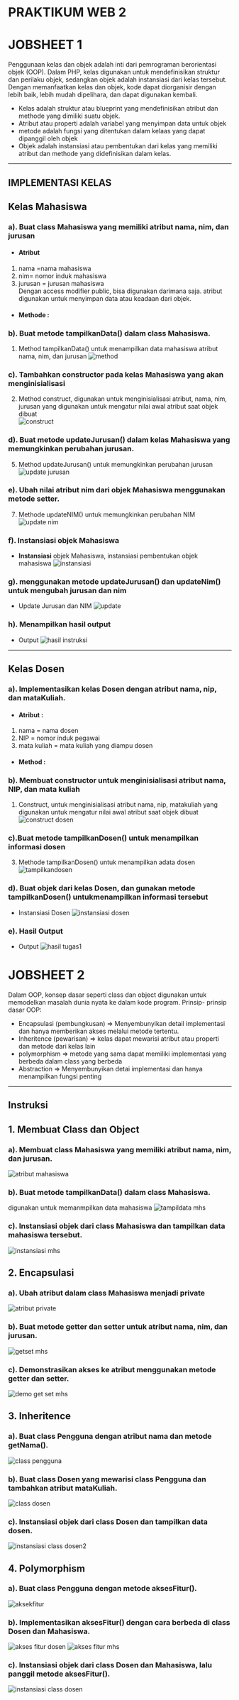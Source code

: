 # PRAKTIKUM WEB 2
# JOBSHEET 1
Penggunaan kelas dan objek adalah inti dari pemrograman berorientasi objek
(OOP). Dalam PHP, kelas digunakan untuk mendefinisikan struktur dan perilaku objek,
sedangkan objek adalah instansiasi dari kelas tersebut. Dengan memanfaatkan kelas
dan objek, kode dapat diorganisir dengan lebih baik, lebih mudah dipelihara, dan dapat
digunakan kembali.<br>

- Kelas adalah struktur atau blueprint yang mendefinisikan atribut dan methode yang dimiliki suatu objek.
- Atribut atau properti adalah variabel yang menyimpan data untuk objek
- metode adalah fungsi yang ditentukan dalam kelaas yang dapat dipanggil oleh objek
- Objek adalah instansiasi atau pembentukan dari kelas yang memiliki atribut dan methode yang didefinisikan dalam kelas.
<hr>
<h2>IMPLEMENTASI KELAS</h2>

## Kelas Mahasiswa

### a). Buat class Mahasiswa yang memiliki atribut nama, nim, dan jurusan
- <h4>Atribut</h4> 
1. nama =nama mahasiswa
2. nim= nomor induk mahasiswa
3. jurusan = jurusan mahasiswa<br>
Dengan access modifier public, bisa digunakan darimana saja. atribut digunakan untuk menyimpan data atau keadaan dari objek.

- <h4>Methode :</h4> 
### b). Buat metode tampilkanData() dalam class Mahasiswa.
1. Method tampilkanData() untuk menampilkan data mahasiswa atribut nama, nim, dan jurusan
 ![method](https://github.com/user-attachments/assets/248e23a9-fb8b-48ad-94d2-a70ef9aea020)
### c). Tambahkan constructor pada kelas Mahasiswa yang akan menginisialisasi
2. Method construct, digunakan untuk menginisialisasi atribut, nama, nim, jurusan yang digunakan untuk mengatur nilai awal atribut saat objek dibuat<br>
   ![construct](https://github.com/user-attachments/assets/fc65f63b-848a-4f02-8194-229573ebbcbe)
### d). Buat metode updateJurusan() dalam kelas Mahasiswa yang memungkinkan perubahan jurusan.
5. Method updateJurusan() untuk memungkinkan perubahan jurusan
   ![update jurusan](https://github.com/user-attachments/assets/56045d39-7905-4a3b-bd46-55335313f3a5)
### e). Ubah nilai atribut nim dari objek Mahasiswa menggunakan metode setter.
7. Methode updateNIM() untuk memungkinkan perubahan NIM
   ![update nim](https://github.com/user-attachments/assets/861a2f8a-5217-467b-8854-1eec47011231)
### f). Instansiasi objek Mahasiswa
- <b>Instansiasi</b> objek Mahasiswa, instansiasi pembentukan objek mahasiswa
   ![instansiasi](https://github.com/user-attachments/assets/0e4f0870-3476-420c-b75d-3ea4b52225a5)
### g). menggunakan metode updateJurusan() dan updateNim() untuk mengubah jurusan dan nim
- Update Jurusan dan NIM
  ![update](https://github.com/user-attachments/assets/488957b4-4a83-4fde-a247-10d94d748b79)
### h). Menampilkan hasil output
- Output
 ![hasil instruksi](https://github.com/user-attachments/assets/1aa02483-39f8-46e5-ab7d-6a7401196e28)


<hr>

  ## Kelas Dosen

 ### a). Implementasikan kelas Dosen dengan atribut nama, nip, dan mataKuliah.
  - <h4>Atribut :</h4>
  1. nama = nama dosen
  2. NIP = nomor induk pegawai
  3. mata kuliah = mata kuliah yang diampu dosen

  - <h4>Method :</h4>
### b). Membuat constructor untuk menginisialisasi atribut nama, NIP, dan mata kuliah
  1. Construct, untuk menginisialisasi atribut nama, nip, matakuliah yang digunakan untuk mengatur nilai awal atribut saat objek dibuat<br>
     ![construct dosen](https://github.com/user-attachments/assets/2e8f1b54-732a-4145-937c-ccfdb1865940)
### c).Buat metode tampilkanDosen() untuk menampilkan informasi dosen
  3. Methode tampilkanDosen() untuk menampilkan adata dosen
     ![tampilkandosen](https://github.com/user-attachments/assets/53cbdc5b-512c-45bd-aadc-9c29eacb9420)
### d). Buat objek dari kelas Dosen, dan gunakan metode tampilkanDosen() untukmenampilkan informasi tersebut
  - Instansiasi Dosen
  ![instansiasi dosen](https://github.com/user-attachments/assets/245a07ac-5abc-4b6a-a841-ef340648441d)
### e). Hasil Output
- Output
![hasil tugas1](https://github.com/user-attachments/assets/da0ff367-a3e6-4e5e-bdd7-934394c8c637)



# JOBSHEET 2
Dalam OOP, konsep dasar seperti class dan object
digunakan untuk memodelkan masalah dunia nyata ke dalam kode program. Prinsip- prinsip dasar OOP:

- Encapsulasi (pembungkusan)  => Menyembunyikan detail implementasi dan hanya memberikan akses melalui metode tertentu.
- Inheritence (pewarisan) => kelas dapat mewarisi atribut atau properti dan metode dari kelas lain
- polymorphism => metode yang sama dapat memiliki implementasi yang berbeda dalam class yang berbeda
- Abstraction => Menyembunyikan detai implementasi dan hanya menampilkan fungsi penting
<hr>

## Instruksi 
## 1. Membuat Class dan Object
### a). Membuat class Mahasiswa yang memiliki atribut nama, nim, dan jurusan.
![atribut mahasiswa](https://github.com/user-attachments/assets/6ed4b6fc-5979-464a-a73e-9b3259b8d63c)
### b). Buat metode tampilkanData() dalam class Mahasiswa.
digunakan untuk memanmpilkan data mahasiswa
![tampildata mhs](https://github.com/user-attachments/assets/25e02d35-51a1-408e-9197-5f3c524a0990)
### c). Instansiasi objek dari class Mahasiswa dan tampilkan data mahasiswa tersebut.
![instansiasi mhs](https://github.com/user-attachments/assets/e17320c2-df1c-4fa8-a527-651f03416cd0)
## 2. Encapsulasi
### a). Ubah atribut dalam class Mahasiswa menjadi private
![atribut private](https://github.com/user-attachments/assets/678dba94-342f-45dd-9e7e-67988b477a71)
### b). Buat metode getter dan setter untuk atribut nama, nim, dan jurusan.
![getset mhs](https://github.com/user-attachments/assets/b52e2f15-8b3a-44d3-a283-0d515be95a2b)
### c). Demonstrasikan akses ke atribut menggunakan metode getter dan setter.
![demo get set mhs](https://github.com/user-attachments/assets/ae86b4e2-a7a0-478c-a60a-e0cb1f97bd8a) 
## 3. Inheritence
### a). Buat class Pengguna dengan atribut nama dan metode getNama().
![class pengguna](https://github.com/user-attachments/assets/dca4101a-0aa2-4313-8c34-fbf1b3eaf57b)
### b). Buat class Dosen yang mewarisi class Pengguna dan tambahkan atribut mataKuliah.
![class dosen](https://github.com/user-attachments/assets/7b53f8ce-1616-45cf-b3f8-1fb9c68cce50)
### c). Instansiasi objek dari class Dosen dan tampilkan data dosen.
![instansiasi class dosen2](https://github.com/user-attachments/assets/91dbb5ff-fdc6-406c-a488-b3b520d7abaf)
## 4. Polymorphism
### a). Buat class Pengguna dengan metode aksesFitur().
![aksekfitur](https://github.com/user-attachments/assets/66268a31-d8b6-4650-bc24-6b826003f639)
### b). Implementasikan aksesFitur() dengan cara berbeda di class Dosen dan Mahasiswa.
![akses fitur dosen](https://github.com/user-attachments/assets/5e52a890-5020-48af-8f4e-1e442c55db3c)
![akses fitur mhs](https://github.com/user-attachments/assets/14761844-52df-46c7-ad9e-caf4f4220488)
### c). Instansiasi objek dari class Dosen dan Mahasiswa, lalu panggil metode aksesFitur().
![instansiasi class dosen](https://github.com/user-attachments/assets/8d962920-060b-4697-8007-c2e8ce107acb)











